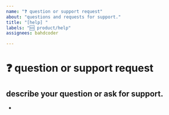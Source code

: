 ```yaml
---
name: "❓ question or support request"
about: "questions and requests for support."
title: "[help] "
labels: "🆘 product/help"
assignees: bahdcoder

---
```


# **❓ question or support request**

## **describe your question or ask for support.**
<!-- a clear and concise description of what your doubt is. -->

*

<!--📛📛📛📛📛📛📛📛📛📛📛📛📛📛📛📛📛📛📛📛📛📛📛📛📛📛📛📛📛📛

oh, hi there! 😄

before posting any questions or asking for support, first read the project's README.md file and
(if there is any) the docs pages or any other additional documentation that might be listed
in the project's README.md file.

To expedite issue processing, please search open and closed issues before submitting a new one.
Please read our Rules of conduct at this repository's `.github/CODE_OF_CONDUCT.md`

📛📛📛📛📛📛📛📛📛📛📛📛📛📛📛📛📛📛📛📛📛📛📛📛📛📛📛📛📛📛📛📛-->